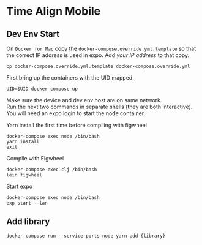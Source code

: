# Time Align Mobile

## Dev Env Start
On `Docker for Mac` copy the `docker-compose.override.yml.template` so that the correct IP address is used in expo.
Add *your IP address* to that copy.
```
cp docker-compose.override.yml.template docker-compose.override.yml
```

First bring up the containers with the UID mapped.  
```
UID=$UID docker-compose up
```

Make sure the device and dev env host are on same network.  
Run the next two commands in separate shells (they are both interactive).  
You will need an expo login to start the node container.  

Yarn install the first time before compiling with figwheel
```
docker-compose exec node /bin/bash
yarn install
exit
```

Compile with Figwheel
```
docker-compose exec clj /bin/bash
lein figwheel
```

Start expo
```
docker-compose exec node /bin/bash
exp start --lan
```

## Add library
```
docker-compose run --service-ports node yarn add {library}
```

